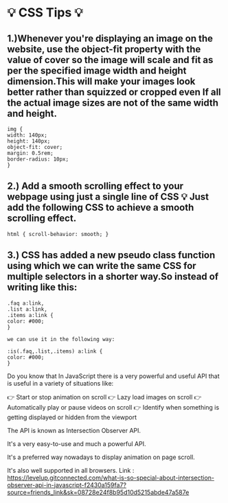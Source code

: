 # 💡 CSS Tips 💡
## 1.)Whenever you're displaying an image on the website, use the object-fit property with the value of cover so the image will scale and fit as per the specified image width and height dimension.This will make your images look better rather than squizzed or cropped even If all the actual image sizes are not of the same width and height.
```
img {
width: 140px;
height: 140px;
object-fit: cover;
margin: 0.5rem;
border-radius: 10px;
}
```

## 2.) Add a smooth scrolling effect to your webpage using just a single line of CSS 💡 Just add the following CSS to achieve a smooth scrolling effect.
```
html { scroll-behavior: smooth; }
```

## 3.)  CSS has added a new pseudo class function using which we can write the same CSS for multiple selectors in a shorter way.So instead of writing like this:
```
.faq a:link,
.list a:link,
.items a:link {
color: #000;
}

we can use it in the following way:

:is(.faq,.list,.items) a:link {
color: #000;
}
```

Do you know that In JavaScript there is a very powerful and useful API that is useful in a variety of situations like:

👉 Start or stop animation on scroll
👉 Lazy load images on scroll
👉 Automatically play or pause videos on scroll
👉 Identify when something is getting displayed or hidden from the viewport

The API is known as Intersection Observer API.

It's a very easy-to-use and much a powerful API.

It's a preferred way nowadays to display animation on page scroll.

It's also well supported in all browsers.
Link : https://levelup.gitconnected.com/what-is-so-special-about-intersection-observer-api-in-javascript-f2430a159fa7?source=friends_link&sk=08728e24f8b95d10d5215abde47a587e
